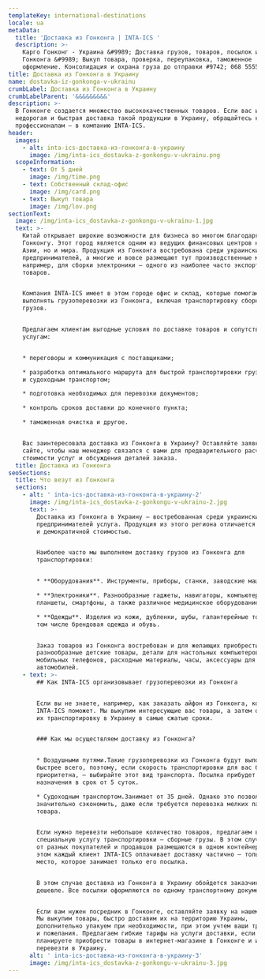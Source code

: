 ```yaml
---
templateKey: international-destinations
locale: ua
metaData:
  title: 'Доставка из Гонконга | INTA-ICS '
  description: >-
    Карго Гонконг - Украина &#9989; Доставка грузов, товаров, посылок из
    Гонконга &#9989; Выкуп товара, проверка, переупаковка, таможенное
    оформление. Консолидация и охрана груза до отправки #9742; 068 5555 999
title: Доставка из Гонконга в Украину
name: dostavka-iz-gonkonga-v-ukrainu
crumbLabel: Доставка из Гонконга в Украину
crumbLabelParent: '&&&&&&&&&'
description: >-
  В Гонконге создается множество высококачественных товаров. Если вас интересует
  недорогая и быстрая доставка такой продукции в Украину, обращайтесь к
  профессионалам — в компанию INTA-ICS.
header:
  images:
    - alt: inta-ics-доставка-из-гонконга-в-украину
      image: /img/inta-ics_dostavka-z-gonkongu-v-ukrainu.png
  scopeInformation:
    - text: От 5 дней
      image: /img/time.png
    - text: Собственный склад-офис
      image: /img/card.png
    - text: Выкуп товара
      image: /img/lov.png
sectionText:
  image: /img/inta-ics_dostavka-z-gonkongu-v-ukrainu-1.jpg
  text: >-
    Китай открывает широкие возможности для бизнеса во многом благодаря
    Гонконгу. Этот город является одним из ведущих финансовых центров не только
    Азии, но и мира. Продукция из Гонконга востребована среди украинских
    предпринимателей, а многие и вовсе размещают тут производственные мощности,
    например, для сборки электроники — одного из наиболее часто экспортируемых
    товаров.


    Компания INTA-ICS имеет в этом городе офис и склад, которые помогают нам
    выполнять грузоперевозки из Гонконга, включая транспортировку сборных
    грузов.


    Предлагаем клиентам выгодные условия по доставке товаров и сопутствующим
    услугам:


    * переговоры и коммуникация с поставщиками;

    * разработка оптимального маршрута для быстрой транспортировки грузов авиа-
    и судоходным транспортом;

    * подготовка необходимых для перевозки документов;

    * контроль сроков доставки до конечного пункта;

    * таможенная очистка и другое.


    Вас заинтересовала доставка из Гонконга в Украину? Оставляйте заявку на
    сайте, чтобы наш менеджер связался с вами для предварительного расчета
    стоимости услуг и обсуждения деталей заказа.
  title: Доставка из Гонконга
seoSections:
  title: Что везут из Гонконга
  sections:
    - alt: ' inta-ics-доставка-из-гонконга-в-украину-2'
      image: /img/inta-ics_dostavka-z-gonkongu-v-ukrainu-2.jpg
      text: >-
        Доставка из Гонконга в Украину — востребованная среди украинских
        предпринимателей услуга. Продукция из этого региона отличается качеством
        и демократичной стоимостью.


        Наиболее часто мы выполняем доставку грузов из Гонконга для
        транспортировки:


        * **Оборудования**. Инструменты, приборы, станки, заводские машины.

        * **Электроники**. Разнообразные гаджеты, навигаторы, компьютеры,
        планшеты, смартфоны, а также различное медицинское оборудование.

        * **Одежды**. Изделия из кожи, дубленки, шубы, галантерейные товары, в
        том числе брендовая одежда и обувь.


        Заказ товаров из Гонконга востребован и для желающих приобрести
        разнообразные детские товары, детали для настольных компьютеров,
        мобильных телефонов, расходные материалы, часы, аксессуары для
        автомобилей.
    - text: >-
        ## Как INTA-ICS организовывает грузоперевозки из Гонконга


        Если вы не знаете, например, как заказать айфон из Гонконга, компания
        INTA-ICS поможет. Мы выкупим интересующие вас товары, а затем организуем
        их транспортировку в Украину в самые сжатые сроки.


        ### Как мы осуществляем доставку из Гонконга?


        * Воздушными путями.Такие грузоперевозки из Гонконга будут выполнены
        быстрее всего, поэтому, если скорость транспортировки для вас более
        приоритетна, — выбирайте этот вид транспорта. Посылка прибудет в точку
        назначения в срок от 5 суток.

        * Судоходным транспортом.Занимает от 35 дней. Однако это позволит вам
        значительно сэкономить, даже если требуется перевозка мелких партий
        товара.


        Если нужно перевезти небольшое количество товаров, предлагаем вам
        специальную услугу транспортировки — сборные грузы. В этом случае заказы
        от разных покупателей и продавцов размещаются в одном контейнере. При
        этом каждый клиент INTA-ICS оплачивает доставку частично — только то
        место, которое занимает только его посылка.


        В этом случае доставка из Гонконга в Украину обойдется заказчикам еще
        дешевле. Все посылки оформляются по одному транспортному документу.


        Если вам нужен посредник в Гонконге, оставляйте заявку на нашем сайте.
        Мы выкупим товары, быстро доставим их на территорию Украины,
        дополнительно упакуем при необходимости, при этом учтем ваши требования
        и пожелания. Предлагаем гибкие тарифы на услуги доставки, если вы
        планируете приобрести товары в интернет-магазине в Гонконге и их нужно
        перевезти в Украину.
      alt: ' inta-ics-доставка-из-гонконга-в-украину-3'
      image: /img/inta-ics_dostavka-z-gonkongu-v-ukrainu-3.jpg
---
```

